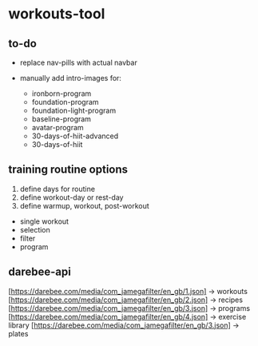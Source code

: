 # workouts-tool

## to-do

- replace nav-pills with actual navbar

- manually add intro-images for:
    - ironborn-program
    - foundation-program
    - foundation-light-program
    - baseline-program
    - avatar-program
    - 30-days-of-hiit-advanced
    - 30-days-of-hiit

## training routine options

1. define days for routine
1. define workout-day or rest-day
1. define warmup, workout, post-workout

- single workout
- selection
- filter
- program

## darebee-api
[https://darebee.com/media/com_jamegafilter/en_gb/1.json] -> workouts
[https://darebee.com/media/com_jamegafilter/en_gb/2.json] -> recipes
[https://darebee.com/media/com_jamegafilter/en_gb/3.json] -> programs
[https://darebee.com/media/com_jamegafilter/en_gb/4.json] -> exercise library
[https://darebee.com/media/com_jamegafilter/en_gb/3.json] -> plates
